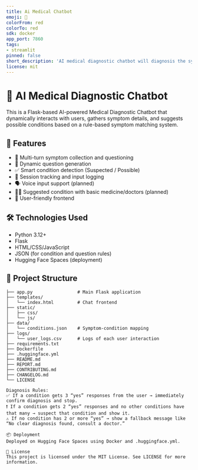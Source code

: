 ```yaml
---
title: Ai Medical Chatbot
emoji: 🚀
colorFrom: red
colorTo: red
sdk: docker
app_port: 7860
tags:
- streamlit
pinned: false
short_description: 'AI medical diagnostic chatbot will diagnosis the symptoms '
license: mit
---
```


# 🧠 AI Medical Diagnostic Chatbot

This is a Flask-based AI-powered Medical Diagnostic Chatbot that dynamically interacts with users, gathers symptom details, and suggests possible conditions based on a rule-based symptom matching system.

## 🚀 Features

- 🧾 Multi-turn symptom collection and questioning
- 🤖 Dynamic question generation
- ✅ Smart condition detection (Suspected / Possible)
- 📁 Session tracking and input logging
- 🗣️ Voice input support (planned)
- 🧑‍⚕️ Suggested condition with basic medicine/doctors (planned)
- 🎨 User-friendly frontend

## 🛠️ Technologies Used

- Python 3.12+
- Flask
- HTML/CSS/JavaScript
- JSON (for condition and question rules)
- Hugging Face Spaces (deployment)

## 📂 Project Structure

```plaintext
├── app.py                 # Main Flask application
├── templates/
│   └── index.html         # Chat frontend
├── static/
│   ├── css/
│   └── js/
├── data/
│   └── conditions.json    # Symptom-condition mapping
├── logs/
│   └── user_logs.csv      # Logs of each user interaction
├── requirements.txt
├── Dockerfile
├── .huggingface.yml
├── README.md
├── REPORT.md
├── CONTRIBUTING.md
├── CHANGELOG.md
└── LICENSE

Diagnosis Rules:
✅ If a condition gets 3 “yes” responses from the user → immediately confirm diagnosis and stop.
❗ If a condition gets 2 “yes” responses and no other conditions have that many → suspect that condition and show it.
⚠️ If no condition has 2 or more “yes” → show a fallback message like “No clear diagnosis found, consult a doctor.”

📦 Deployment
Deployed on Hugging Face Spaces using Docker and .huggingface.yml.

📃 License
This project is licensed under the MIT License. See LICENSE for more information.
